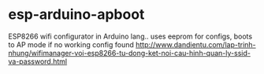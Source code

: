 # esp-arduino-apboot
ESP8266 wifi configurator in Arduino lang.. uses eeprom for configs, boots to AP mode if no working config found
http://www.dandientu.com/lap-trinh-nhung/wifimanager-voi-esp8266-tu-dong-ket-noi-cau-hinh-quan-ly-ssid-va-password.html
